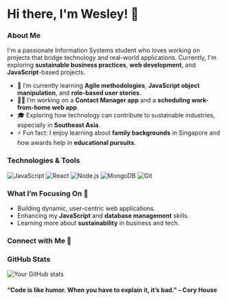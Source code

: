 # Hi there, I'm Wesley! 👋

### About Me
I'm a passionate Information Systems student who loves working on projects that bridge technology and real-world applications. Currently, I'm exploring **sustainable business practices**, **web development**, and **JavaScript**-based projects.

- 🌱 I’m currently learning **Agile methodologies**, **JavaScript object manipulation**, and **role-based user stories**.
- 👨‍💻 I’m working on a **Contact Manager app** and a **scheduling work-from-home web app**.
- 🎓 Exploring how technology can contribute to sustainable industries, especially in **Southeast Asia**.
- ⚡ Fun fact: I enjoy learning about **family backgrounds** in Singapore and how awards help in **educational pursuits**.

### Technologies & Tools
![JavaScript](https://img.shields.io/badge/-JavaScript-black?style=flat-square&logo=javascript)
![React](https://img.shields.io/badge/-React-black?style=flat-square&logo=react)
![Node.js](https://img.shields.io/badge/-Node.js-black?style=flat-square&logo=Node.js)
![MongoDB](https://img.shields.io/badge/-MongoDB-black?style=flat-square&logo=mongodb)
![Git](https://img.shields.io/badge/-Git-black?style=flat-square&logo=git)

### What I’m Focusing On 🚀
- Building dynamic, user-centric web applications.
- Enhancing my **JavaScript** and **database management** skills.
- Learning more about **sustainability** in business and tech.

### Connect with Me 🤝

### GitHub Stats
![Your GitHub stats](https://github-readme-stats.vercel.app/api?username=WesleyChinZhiYong&show_icons=true&hide_border=true)

<!-- Optional: Add a joke or a quote to show your personality -->
#### “Code is like humor. When you have to explain it, it’s bad.” – Cory House

<!--
**WesleyChinZhiYong/WesleyChinZhiYong** is a ✨ _special_ ✨ repository because its `README.md` (this file) appears on your GitHub profile.

Here are some ideas to get you started:

- 🔭 I’m currently working on ...
- 🌱 I’m currently learning ...
- 👯 I’m looking to collaborate on ...
- 🤔 I’m looking for help with ...
- 💬 Ask me about ...
- 📫 How to reach me: ...
- 😄 Pronouns: ...
- ⚡ Fun fact: ...
-->
